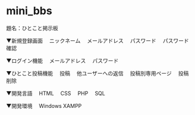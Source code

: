 # mini_bbs


題名：ひとこと掲示板

▼新規登録画面
　ニックネーム
　メールアドレス
　パスワード
　パスワード確認

▼ログイン機能
　メールアドレス
　パスワード

▼ひとこと投稿機能
　投稿
　他ユーザーへの返信
　投稿別専用ページ
　投稿削除

▼開発言語
　HTML
　CSS
　PHP
　SQL

▼開発環境
　Windows
  XAMPP
